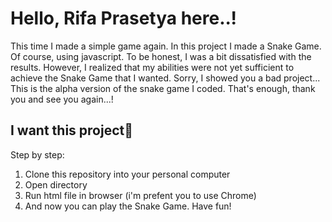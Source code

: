 # Hello, Rifa Prasetya here..!

This time I made a simple game again.
In this project I made a Snake Game. Of course, using javascript.
To be honest, I was a bit dissatisfied with the results. However, I realized that my abilities were not yet sufficient to achieve the Snake Game that I wanted. Sorry, I showed you a bad project...
This is the alpha version of the snake game I coded.
That's enough, thank you and see you again...!

## I want this project🧸

Step by step:

1. Clone this repository into your personal computer
2. Open directory
3. Run html file in browser (i'm prefent you to use Chrome)
4. And now you can play the Snake Game. Have fun!
